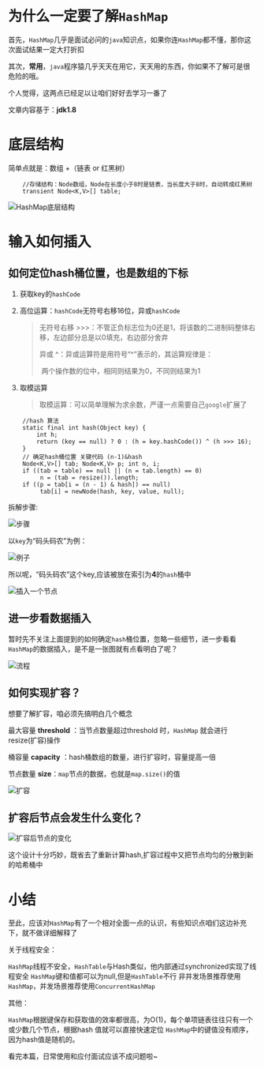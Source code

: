 # 为什么一定要了解`HashMap`

首先，`HashMap`几乎是面试必问的`java`知识点，如果你连`HashMap`都不懂，那你这次面试结果一定大打折扣

其次，**常用**，`java`程序猿几乎天天在用它，天天用的东西，你如果不了解可是很危险的哦。

个人觉得，这两点已经足以让咱们好好去学习一番了

文章内容基于：**jdk1.8**

# 底层结构

简单点就是：数组 +（链表 or 红黑树）

```
    //存储结构：Node数组，Node在长度小于8时是链表，当长度大于8时，自动转成红黑树
    transient Node<K,V>[] table;
```

![HashMap底层结构](http://cdn.mtmn.top/image-91c74727972a44e0b386d6f4c723d2ab.png)

# 输入如何插入



## 如何定位hash桶位置，也是数组的下标

1. 获取key的`hashCode`

2. 高位运算：`hashCode`无符号右移16位，异或`hashCode`

   > 无符号右移 >>>：不管正负标志位为0还是1，将该数的二进制码整体右移，左边部分总是以0填充，右边部分舍弃
   >
   > 异或 ^：异或运算符是用符号“^”表示的，其运算规律是：
   >
   > ​			两个操作数的位中，相同则结果为0，不同则结果为1

3. 取模运算

   > 取模运算：可以简单理解为求余数，严谨一点需要自己`google`扩展了

```
    //hash 算法
    static final int hash(Object key) {
        int h;
        return (key == null) ? 0 : (h = key.hashCode()) ^ (h >>> 16);
    }
    // 确定hash桶位置 关键代码 (n-1)&hash 
    Node<K,V>[] tab; Node<K,V> p; int n, i;
    if ((tab = table) == null || (n = tab.length) == 0)
         n = (tab = resize()).length;
    if ((p = tab[i = (n - 1) & hash]) == null)
         tab[i] = newNode(hash, key, value, null);
```

拆解步骤:

![步骤](http://cdn.mtmn.top/image-8cdd30129ca3474bae74de6cbae1a1e5.png)

以`key`为“码头码农”为例：

![例子](http://cdn.mtmn.top/image-eb796b2c36594b10b4b8fa72c75ccf3b.png)

所以呢，“码头码农”这个key,应该被放在索引为**4**的`hash`桶中

![插入一个节点](http://cdn.mtmn.top/image-58bfe707494f4dfb839c2f739bd4c921.png)

## 进一步看数据插入

暂时先不关注上面提到的如何确定`hash`桶位置，忽略一些细节，进一步看看`HashMap`的数据插入，是不是一张图就有点看明白了呢？

![流程](http://cdn.mtmn.top/image-cc60b37fe5d94845a1445b0994232ac9.png)

## 如何实现扩容？

想要了解扩容，咱必须先搞明白几个概念

最大容量 **threshold**  ：当节点数量超过threshold 时，`HashMap` 就会进行resize(扩容)操作

桶容量 **capacity**  ：hash桶数组的数量，进行扩容时，容量提高一倍

节点数量 **size**：`map`节点的数据，也就是`map.size()`的值

![扩容](http://cdn.mtmn.top/image-3b696c2c8e934f1eb462c0ebf8c63d04.png)



## 扩容后节点会发生什么变化？

![扩容后节点的变化](http://cdn.mtmn.top/image-a42ccaaa5c024531907e9f1c6020d13e.png)

这个设计十分巧妙，既省去了重新计算hash,扩容过程中又把节点均匀的分散到新的哈希桶中

# 小结

至此，应该对`HashMap`有了一个相对全面一点的认识，有些知识点咱们这边补充下，就不做详细解释了

关于线程安全：

​	`HashMap`线程不安全，`HashTable`与Hash类似，他内部通过synchronized实现了线程安全 `HashMap`键和值都可以为null,但是`HashTable`不行 非并发场景推荐使用`HashMap`，并发场景推荐使用`ConcurrentHashMap`

其他：

​	`HashMap`根据键保存和获取值的效率都很高，为O(1)，每个单项链表往往只有一个或少数几个节点，根据hash 值就可以直接快速定位 `HashMap`中的键值没有顺序，因为hash值是随机的。



看完本篇，日常使用和应付面试应该不成问题啦~